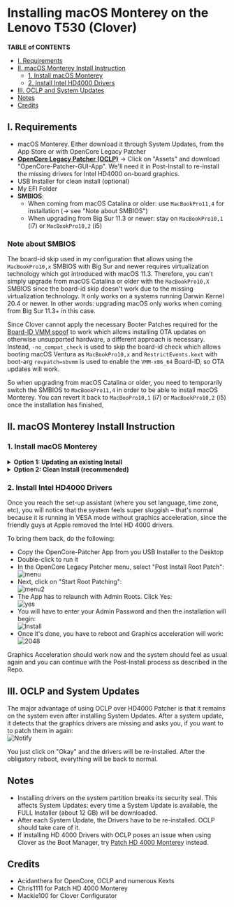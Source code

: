 # Installing macOS Monterey on the Lenovo T530  (Clover)

**TABLE of CONTENTS**

- [I. Requirements](#i-requirements)
- [II. macOS Monterey Install Instruction](#ii-macos-monterey-install-instruction)
	- [1. Install macOS Monterey](#1-install-macos-monterey)
	- [2. Install Intel HD4000 Drivers](#2-install-intel-hd4000-drivers)
- [III. OCLP and System Updates](#iii-oclp-and-system-updates)
- [Notes](#notes)
- [Credits](#credits)

## I. Requirements

- macOS Monterey. Either download it through System Updates, from the App Store or with OpenCore Legacy Patcher
- [**OpenCore Legacy Patcher (OCLP)**](https://github.com/dortania/OpenCore-Legacy-Patcher/releases) &rarr; Click on "Assets" and download "OpenCore-Patcher-GUI-App". We'll need it in Post-Install to re-install the missing drivers for Intel HD4000 on-board graphics. 
- USB Installer for clean install (optional)
- My EFI Folder
- **SMBIOS**:
	- When coming from macOS Catalina or older: use `MacBookPro11,4` for installation (&rarr; see "Note about SMBIOS")
	- When upgrading from Big Sur 11.3 or newer: stay on `MacBookPro10,1` (i7) or `MacBookPro10,2` (i5)

### Note about SMBIOS
The board-id skip used in my configuration that allows using the `MacBookPro10,x` SMBIOS with Big Sur and newer requires virtualization technology which got introduced with macOS 11.3. Therefore, you can't simply upgrade from macOS Catalina or older with the `MacBookPro10,X` SMBIOS since the board-id skip doesn't work due to the missing virtualization technology. It only works on a systems running Darwin Kernel 20.4 or newer. In other words: upgrading macOS only works when coming from Big Sur 11.3+ in this case.

Since Clover cannot apply the necessary Booter Patches required for the [Board-ID VMM spoof](https://github.com/5T33Z0/OC-Little-Translated/tree/main/09_Board-ID_VMM-Spoof) to work which allows installing OTA updates on otherwise unsupported hardware, a different approach is necessary. Instead, `-no_compat_check` is used to skip the board-id check which allows booting macOS Ventura as `MacBookPro10,x` and `RestrictEvents.kext` with boot-arg `revpatch=sbvmm` is used to enable the `VMM-x86_64` Board-ID, so OTA updates will work.

So when upgrading from macOS Catalina or older, you need to temporarily switch the SMBIOS to `MacBookPro11,4` in order to be able to install macOS Monterey. You can revert it back to `MacBooPro10,1` (i7) or `MacBookPro10,2` (i5) once the installation has finished,

## II. macOS Monterey Install Instruction

### 1. Install macOS Monterey
<details>
<summary><strong>Option 1: Updating an existing Install</strong></summary>

**Option 1**: Updating an existing macOS Monterey Installation

- Download OCLP
- Mount the ESP Partition
- Paste in my Clover EFI Folder and edit the `config.plist`:
	- Under `Boot/Arguments`add `-no_compat_check`
	- Generate SMBIOS data for `MacBookPro10,1` or `MacBookPro10,2`
	- Change `CsrActiveConfig` to: `0xFEF` (a must to be able to boot)
- Run the "Install macOS Monterey" App
- There will be a few reboots
- Boot from the new macOS Partition until it's no longer present in the Boot Menu

Continue with Step 2.
</details>
<details>
<summary><strong>Option 2: Clean Install (recommended)</strong></summary>

**Option 2**: Clean Install (recommended)

To create a USB Installer, do the following:

- Create a new Partition on your HDD/SSD or use a separate disk (at least 60 GB in size)
- Attach an empty USB flash drive for creating the installer (16 GB+)
- Run OCLP and follow the [**instructions**](https://dortania.github.io/OpenCore-Legacy-Patcher/INSTALLER.html#creating-the-installer) to create the USB Installer
- Once the USB Installer has been created, do the following:
	- Copy the OpenCore-Patcher App to the USB Installer (and Clover Configurator or your plist Editor of choice as well)
	- Mount the EFI Partition of the USB flash drive
	- Paste in my EFI Folder 
	- Rename `config_Ventura.plist` to `config.plist`
	- Generate SMBIOS data for `MacBookPro10,1` (Core i7) or `MacBookPro10,2` (Core i5)
- Reboot from USB flash drive and run "Install macOS Ventura"
- There will be a few reboots along the way. Boot from the new Install Partition until it's no longer present in the Boot Picker
- Once the Installation is finished, copy the EFI folder from the USB Installer to the EFI partition on your HDD/SSD
</details>

### 2. Install Intel HD4000 Drivers

Once you reach the set-up assistant (where you set language, time zone, etc), you will notice that the system feels super sluggish – that's normal because it is running in VESA mode without graphics acceleration, since the friendly guys at Apple removed the Intel HD 4000 drivers. 

To bring them back, do the following:

- Copy the OpenCore-Patcher App from you USB Installer to the Desktop
- Double-click to run it 
- In the OpenCore Legacy Patcher menu, select "Post Install Root Patch":</br>![menu](https://user-images.githubusercontent.com/76865553/181920348-21a3abad-311f-49c6-b4d9-25e6560b6150.png)
- Next, click on "Start Root Patching":</br>![menu2](https://user-images.githubusercontent.com/76865553/181920368-bdfff312-6390-40a5-9af8-8331569fbe17.png)
- The App has to relaunch with Admin Roots. Click Yes:</br>![yes](https://user-images.githubusercontent.com/76865553/181920381-2b6a4194-60c3-472e-81bb-c5478e3298f9.png)
- You will have to enter your Admin Password and then the installation will begin:</br>![Install](https://user-images.githubusercontent.com/76865553/181920398-38ddf7c5-0dfd-428e-9d7a-5646010d3c08.png)
- Once it's done, you have to reboot and Graphics acceleration will work:</br>![2048](https://user-images.githubusercontent.com/76865553/181920410-28cc08d2-0bcd-4868-b30d-112caec7206d.png)

Graphics Acceleration should work now and the system should feel as usual again and you can continue with the Post-Install process as described in the Repo.

## III. OCLP and System Updates
The major advantage of using OCLP over HD4000 Patcher is that it remains on the system even after installing System Updates. After a system update, it detects that the graphics drivers are missing and asks you, if you want to to patch them in again:</br>![Notify](https://user-images.githubusercontent.com/76865553/181934588-82703d56-1ffc-471c-ba26-e3f59bb8dec6.png)

You just click on "Okay" and the drivers will be re-installed. After the obligatory reboot, everything will be back to normal.

## Notes
- Installing drivers on the system partition breaks its security seal. This affects System Updates: every time a System Update is available, the FULL Installer (about 12 GB) will be downloaded.
- After each System Update, the Drivers have to be re-installed. OCLP should take care of it.
- If installing HD 4000 Drivers with OCLP poses an issue when using Clover as the Boot Manager, try [Patch HD 4000 Monterey](https://github.com/chris1111/Patch-HD4000-Monterey) instead. 

## Credits
- Acidanthera for OpenCore, OCLP and numerous Kexts
- Chris1111 for Patch HD 4000 Monterey
- Mackie100 for Clover Configurator
